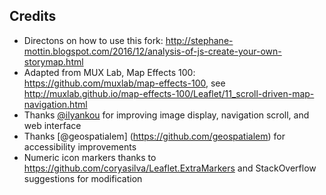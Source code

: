 

## Credits
- Directons on how to use this fork: http://stephane-mottin.blogspot.com/2016/12/analysis-of-js-create-your-own-storymap.html
- Adapted from MUX Lab, Map Effects 100: https://github.com/muxlab/map-effects-100, see http://muxlab.github.io/map-effects-100/Leaflet/11_scroll-driven-map-navigation.html
- Thanks [@ilyankou](https://github.com/ilyankou) for improving image display, navigation scroll, and web interface
- Thanks [@geospatialem] (https://github.com/geospatialem) for accessibility improvements
- Numeric icon markers thanks to https://github.com/coryasilva/Leaflet.ExtraMarkers and StackOverflow suggestions for modification
